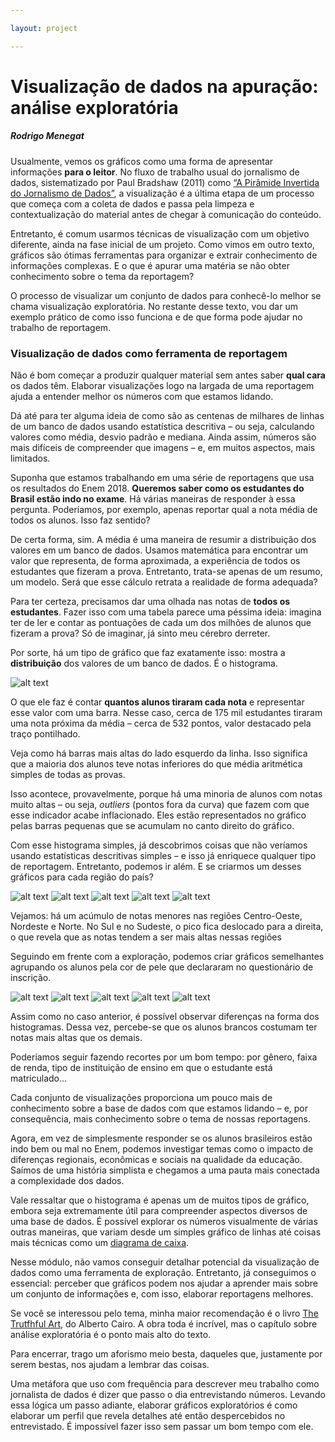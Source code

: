 ```yaml
---

layout: project

---
```


# Visualização de dados na apuração: análise exploratória
##### Rodrigo Menegat

Usualmente, vemos os gráficos como uma forma de apresentar informações **para o leitor**. No fluxo de trabalho usual do jornalismo de dados, sistematizado por Paul Bradshaw (2011) como [“A Pirâmide Invertida do Jornalismo de Dados”](https://onlinejournalismblog.com/2011/07/07/the-inverted-pyramid-of-data-journalism/), a visualização é a última etapa de um processo que começa com a coleta de dados e passa pela limpeza e contextualização do material antes de chegar à comunicação do conteúdo.

Entretanto, é comum usarmos técnicas de visualização com um objetivo diferente, ainda na fase inicial de um projeto. Como vimos em outro texto, gráficos são ótimas ferramentas para organizar e extrair conhecimento de informações complexas. E o que é apurar uma matéria se não obter conhecimento sobre o tema da reportagem?

O processo de visualizar um conjunto de dados para conhecê-lo melhor se chama visualização exploratória. No restante desse texto, vou dar um exemplo prático de como isso funciona e de que forma pode ajudar no trabalho de reportagem.

### Visualização de dados como ferramenta de reportagem

Não é bom começar a produzir qualquer material sem antes saber **qual cara** os dados têm. Elaborar visualizações logo na largada de uma reportagem ajuda a entender melhor os números com que estamos lidando.

Dá até para ter alguma ideia de como são as centenas de milhares de linhas de um banco de dados usando estatística descritiva – ou seja, calculando valores como média, desvio padrão e mediana. Ainda assim, números são mais difíceis de compreender que imagens – e, em muitos aspectos, mais limitados.

Suponha que estamos trabalhando em uma série de reportagens que usa os resultados do Enem 2018. **Queremos saber como os estudantes do Brasil estão indo no exame**. Há várias maneiras de responder à essa pergunta. Poderíamos, por exemplo, apenas reportar qual a nota média de todos os alunos. Isso faz sentido?

De certa forma, sim. A média é uma maneira de resumir a distribuição dos valores em um banco de dados. Usamos matemática para encontrar um valor que representa, de forma aproximada, a experiência de todos os estudantes que fizeram a prova. Entretanto, trata-se apenas de um resumo,  um modelo. Será que esse cálculo retrata a realidade de forma adequada?

Para ter certeza, precisamos dar uma olhada nas notas de **todos os estudantes**. Fazer isso com uma tabela parece uma péssima ideia: imagina ter de ler e contar as pontuações de cada um dos milhões de alunos que fizeram a prova? Só de imaginar, já sinto meu cérebro derreter. 

Por sorte, há um tipo de gráfico que faz exatamente isso: mostra a **distribuição** dos valores de um banco de dados. É o histograma. 

![alt text](../imgs/histograma-enem.png "Histograma de notas do Enem 2018")

O que ele faz é contar **quantos alunos tiraram cada nota** e representar esse valor com uma barra. Nesse caso, cerca de 175 mil estudantes tiraram uma nota próxima da média – cerca de 532 pontos, valor destacado pela traço pontilhado. 

Veja como há barras mais altas do lado esquerdo da linha. Isso significa que a maioria dos alunos teve notas inferiores do que média aritmética simples de todas as provas. 

Isso acontece, provavelmente, porque há uma minoria de alunos com notas muito altas – ou seja, *outliers* (pontos fora da curva) que fazem com que esse indicador acabe inflacionado. Eles estão representados no gráfico pelas barras pequenas que se acumulam no canto direito do gráfico.

Com esse histograma simples, já descobrimos coisas que não veríamos usando estatísticas descritivas simples – e isso já enriquece qualquer tipo de reportagem. Entretanto, podemos ir além. E se criarmos um desses gráficos para cada região do país?

![alt text](../imgs/multiplos-Centro-Oeste.png "Histograma de notas do Enem 2018 – Centro Oeste")
![alt text](../imgs/multiplos-Norte.png "Histograma de notas do Enem 2018 – Norte")
![alt text](../imgs/multiplos-Nordeste.png "Histograma de notas do Enem 2018 – Nordeste")
![alt text](../imgs/multiplos-Sudeste.png "Histograma de notas do Enem 2018 – Sudeste")
![alt text](../imgs/multiplos-Sul.png "Histograma de notas do Enem 2018 – Sul")

Vejamos: há um acúmulo de notas menores nas regiões Centro-Oeste, Nordeste e Norte. No Sul e no Sudeste, o pico fica deslocado para a direita, o que revela que as notas tendem a ser mais altas nessas regiões

Seguindo em frente com a exploração, podemos criar gráficos semelhantes agrupando os alunos pela cor de pele que declararam no questionário de inscrição.

![alt text](../imgs/multiplos-Amarelo.png "Histograma de notas do Enem 2018 – Amarelo")
![alt text](../imgs/multiplos-Indígena.png "Histograma de notas do Enem 2018 – Indígena")
![alt text](../imgs/multiplos-Branco.png "Histograma de notas do Enem 2018 – Branco")
![alt text](../imgs/multiplos-Preto.png "Histograma de notas do Enem 2018 – Preto")
![alt text](../imgs/multiplos-Pardo.png "Histograma de notas do Enem 2018 – Pardo")

Assim como no caso anterior, é possível observar diferenças na forma dos histogramas. Dessa vez, percebe-se que os alunos brancos costumam ter notas mais altas que os demais.

Poderíamos seguir fazendo recortes por um bom tempo: por gênero, faixa de renda, tipo de instituição de ensino em que o estudante está matriculado… 

Cada conjunto de visualizações proporciona um pouco mais de conhecimento sobre a base de dados com que estamos lidando – e, por consequência, mais conhecimento sobre o tema de nossas reportagens. 

Agora, em vez de simplesmente responder se os alunos brasileiros estão indo bem ou mal no Enem, podemos investigar temas como o impacto de diferenças regionais, econômicas e sociais na qualidade da educação. Saímos de uma história simplista e chegamos a uma pauta mais conectada a complexidade dos dados.

Vale ressaltar que o histograma é apenas um de muitos tipos de gráfico, embora seja extremamente útil para compreender aspectos diversos de uma base de dados. É possível explorar os números visualmente de várias outras maneiras, que variam desde um simples gráfico de linhas até coisas mais técnicas como um [diagrama de caixa](https://pt.wikipedia.org/wiki/Diagrama_de_caixa).

Nesse módulo, não vamos conseguir detalhar potencial da visualização de dados como uma ferramenta de exploração. Entretanto, já conseguimos o essencial: perceber que gráficos podem nos ajudar a aprender mais sobre um conjunto de informações e, com isso, elaborar reportagens melhores.

Se você se interessou pelo tema, minha maior recomendação é o livro [The Trutfhful Art](https://www.amazon.com.br/Truthful-Art-Data-Charts-Communication/dp/0321934075), do Alberto Cairo. A obra toda é incrível, mas o capítulo sobre análise exploratória é o ponto mais alto do texto.

Para encerrar, trago um aforismo meio besta, daqueles que, justamente por serem bestas, nos ajudam a lembrar das coisas.

Uma metáfora que uso com frequência para descrever meu trabalho como jornalista de dados é dizer que passo o dia entrevistando números. Levando essa lógica um passo adiante, elaborar gráficos exploratórios é como elaborar um perfil que revela detalhes até então despercebidos no entrevistado. É impossível fazer isso sem passar um bom tempo com ele.
